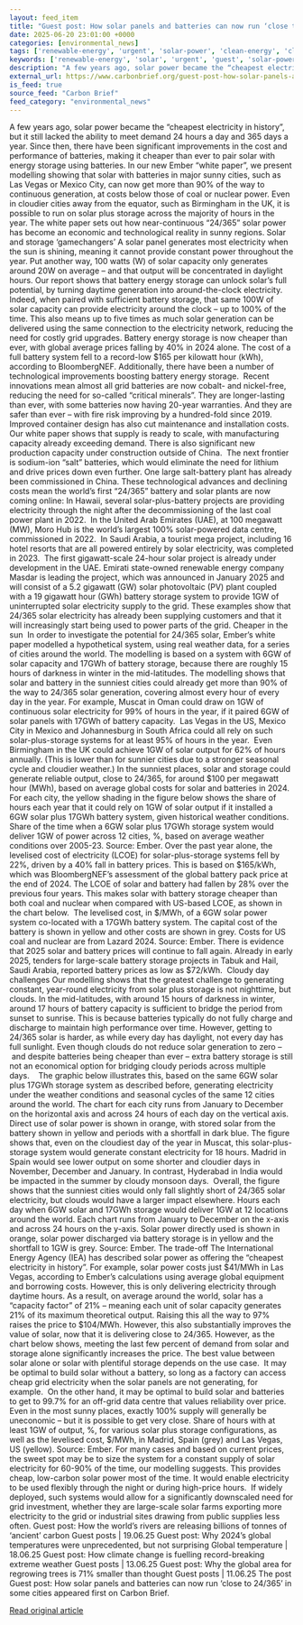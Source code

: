 ```yaml
---
layout: feed_item
title: "Guest post: How solar panels and batteries can now run ‘close to 24/365’ in some cities"
date: 2025-06-20 23:01:00 +0000
categories: [environmental_news]
tags: ['renewable-energy', 'urgent', 'solar-power', 'clean-energy', 'climate-costs', 'year-2024', 'economic-impacts']
keywords: ['renewable-energy', 'solar', 'urgent', 'guest', 'solar-power', 'climate-costs', 'clean-energy', 'post']
description: "A few years ago, solar power became the “cheapest electricity in history”, but it still lacked the ability to meet demand 24 hours a day and 365 days a year"
external_url: https://www.carbonbrief.org/guest-post-how-solar-panels-and-batteries-can-now-run-close-to-24-365-in-some-cities/
is_feed: true
source_feed: "Carbon Brief"
feed_category: "environmental_news"
---
```


A few years ago, solar power became the “cheapest electricity in history”, but it still lacked the ability to meet demand 24 hours a day and 365 days a year. Since then, there have been significant improvements in the cost and performance of batteries, making it cheaper than ever to pair solar with energy storage using batteries. In our new Ember “white paper”, we present modelling showing that solar with batteries in major sunny cities, such as Las Vegas or Mexico City, can now get more than 90% of the way to continuous generation, at costs below those of coal or nuclear power. Even in cloudier cities away from the equator, such as Birmingham in the UK, it is possible to run on solar plus storage across the majority of hours in the year. The white paper sets out how near-continuous “24/365” solar power has become an economic and technological reality in sunny regions. Solar and storage ‘gamechangers’ A solar panel generates most electricity when the sun is shining, meaning it cannot provide constant power throughout the year. Put another way, 100 watts (W) of solar capacity only generates around 20W on average&nbsp;– and that output will be concentrated in daylight hours. Our report shows that battery energy storage can unlock solar’s full potential, by turning daytime generation into around-the-clock electricity. Indeed, when paired with sufficient battery storage, that same 100W of solar capacity can provide electricity around the clock&nbsp;– up to 100% of the time. This also means up to five times as much solar generation can be delivered using the same connection to the electricity network, reducing the need for costly grid upgrades. Battery energy storage is now cheaper than ever, with global average prices falling by 40% in 2024 alone. The cost of a full battery system fell to a record-low $165 per kilowatt hour (kWh), according to BloombergNEF. Additionally, there have been a number of technological improvements boosting battery energy storage.&nbsp; Recent innovations mean almost all grid batteries are now cobalt- and nickel-free, reducing the need for so-called “critical minerals”. They are longer-lasting than ever, with some batteries now having 20-year warranties. And they are safer than ever – with fire risk improving by a hundred-fold since 2019.&nbsp; Improved container design has also cut maintenance and installation costs.&nbsp; Our white paper shows that supply is ready to scale, with manufacturing capacity already exceeding demand. There is also significant new production capacity under construction outside of China.&nbsp; The next frontier is sodium-ion “salt” batteries, which would eliminate the need for lithium and drive prices down even further. One large salt-battery plant has already been commissioned in China. These technological advances and declining costs mean the world’s first “24/365” battery and solar plants are now coming online: In Hawaii, several solar-plus-battery projects are providing electricity through the night after the decommissioning of the last coal power plant in 2022.&nbsp; In the United Arab Emirates (UAE), at 100 megawatt (MW), Moro Hub is the world’s largest 100% solar-powered data centre, commissioned in 2022.&nbsp; In Saudi Arabia, a tourist mega project, including 16 hotel resorts that are all powered entirely by solar electricity, was completed in 2023.&nbsp; The first gigawatt-scale 24-hour solar project is already under development in the UAE. Emirati state-owned renewable energy company Masdar is leading the project, which was announced in January 2025 and will consist of a 5.2 gigawatt (GW) solar photovoltaic (PV) plant coupled with a 19 gigawatt hour (GWh) battery storage system to provide 1GW of uninterrupted solar electricity supply to the grid. These examples show that 24/365 solar electricity has already been supplying customers and that it will increasingly start being used to power parts of the grid. Cheaper in the sun&nbsp; In order to investigate the potential for 24/365 solar, Ember’s white paper modelled a hypothetical system, using real weather data, for a series of cities around the world. The modelling is based on a system with 6GW of solar capacity and 17GWh of battery storage, because there are roughly 15 hours of darkness in winter in the mid-latitudes. The modelling shows that solar and battery in the sunniest cities could already get more than 90% of the way to 24/365 solar generation, covering almost every hour of every day in the year. For example, Muscat in Oman could draw on 1GW of continuous solar electricity for 99% of hours in the year, if it paired 6GW of solar panels with 17GWh of battery capacity.&nbsp; Las Vegas in the US, Mexico City in Mexico and Johannesburg in South Africa could all rely on such solar-plus-storage systems for at least 95% of hours in the year.&nbsp; Even Birmingham in the UK could achieve 1GW of solar output for 62% of hours annually. (This is lower than for sunnier cities due to a stronger seasonal cycle and cloudier weather.) In the sunniest places, solar and storage could generate reliable output, close to 24/365, for around $100 per megawatt hour (MWh), based on average global costs for solar and batteries in 2024. For each city, the yellow shading in the figure below shows the share of hours each year that it could rely on 1GW of solar output if it installed a 6GW solar plus 17GWh battery system, given historical weather conditions.&nbsp; Share of the time when a 6GW solar plus 17GWh storage system would deliver 1GW of power across 12 cities, %, based on average weather conditions over 2005-23. Source: Ember. Over the past year alone, the levelised cost of electricity (LCOE) for solar-plus-storage systems fell by 22%, driven by a 40% fall in battery prices. This is based on $165/kWh, which was BloombergNEF’s assessment of the global battery pack price at the end of 2024. The LCOE of solar and battery had fallen by 28% over the previous four years. This makes solar with battery storage cheaper than both coal and nuclear when compared with US-based LCOE, as shown in the chart below.&nbsp; The levelised cost, in $/MWh, of a 6GW solar power system co-located with a 17GWh battery system. The capital cost of the battery is shown in yellow and other costs are shown in grey. Costs for US coal and nuclear are from Lazard 2024. Source: Ember. There is evidence that 2025 solar and battery prices will continue to fall again. Already in early 2025, tenders for large-scale battery storage projects in Tabuk and Hail, Saudi Arabia, reported battery prices as low as $72/kWh.&nbsp; Cloudy day challenges Our modelling shows that the greatest challenge to generating constant, year-round electricity from solar plus storage is not nighttime, but clouds. In the mid-latitudes, with around 15 hours of darkness in winter, around 17 hours of battery capacity is sufficient to bridge the period from sunset to sunrise. This is because batteries typically do not fully charge and discharge to maintain high performance over time. However, getting to 24/365 solar is harder, as while every day has daylight, not every day has full sunlight. Even though clouds do not reduce solar generation to zero –&nbsp;and despite batteries being cheaper than ever&nbsp;– extra battery storage is still not an economical option for bridging cloudy periods across multiple days.&nbsp;&nbsp;&nbsp; The graphic below illustrates this, based on the same 6GW solar plus 17GWh storage system as described before, generating electricity under the weather conditions and seasonal cycles of the same 12 cities around the world. The chart for each city runs from January to December on the horizontal axis and across 24 hours of each day on the vertical axis. Direct use of solar power is shown in orange, with stored solar from the battery shown in yellow and periods with a shortfall in dark blue. The figure shows that, even on the cloudiest day of the year in Muscat, this solar-plus-storage system would generate constant electricity for 18 hours. Madrid in Spain would see lower output on some shorter and cloudier days in November, December and January. In contrast, Hyderabad in India would be impacted in the summer by cloudy monsoon days.&nbsp; Overall, the figure shows that the sunniest cities would only fall slightly short of 24/365 solar electricity, but clouds would have a larger impact elsewhere. Hours each day when 6GW solar and 17GWh storage would deliver 1GW at 12 locations around the world. Each chart runs from January to December on the x-axis and across 24 hours on the y-axis. Solar power directly used is shown in orange, solar power discharged via battery storage is in yellow and the shortfall to 1GW is grey. Source: Ember. The trade-off The International Energy Agency (IEA) has described solar power as offering the “cheapest electricity in history”. For example, solar power costs just $41/MWh in Las Vegas, according to Ember’s calculations using average global equipment and borrowing costs. However, this is only delivering electricity through daytime hours. As a result, on average around the world, solar has a “capacity factor” of 21%&nbsp;–&nbsp;meaning each unit of solar capacity generates 21% of its maximum theoretical output. Raising this all the way to 97% raises the price to $104/MWh. However, this also substantially improves the value of solar, now that it is delivering close to 24/365. However, as the chart below shows, meeting the last few percent of demand from solar and storage alone significantly increases the price. The best value between solar alone or solar with plentiful storage depends on the use case.&nbsp; It may be optimal to build solar without a battery, so long as a factory can access cheap grid electricity when the solar panels are not generating, for example.&nbsp; On the other hand, it may be optimal to build solar and batteries to get to 99.7% for an off-grid data centre that values reliability over price. Even in the most sunny places, exactly 100% supply will generally be uneconomic – but it is possible to get very close. Share of hours with at least 1GW of output, %, for various solar plus storage configurations, as well as the levelised cost, $/MWh, in Madrid, Spain (grey) and Las Vegas, US (yellow). Source: Ember. For many cases and based on current prices, the sweet spot may be to size the system for a constant supply of solar electricity for 60-90% of the time, our modelling suggests. This provides cheap, low-carbon solar power most of the time. It would enable electricity to be used flexibly through the night or during high-price hours.&nbsp; If widely deployed, such systems would allow for a significantly downscaled need for grid investment, whether they are large-scale solar farms exporting more electricity to the grid or industrial sites drawing from public supplies less often. Guest post: How the world’s rivers are releasing billions of tonnes of ‘ancient’ carbon Guest posts | 19.06.25 Guest post: Why 2024’s global temperatures were unprecedented, but not surprising Global temperature | 18.06.25 Guest post: How climate change is fuelling record-breaking extreme weather Guest posts | 13.06.25 Guest post: Why the global area for regrowing trees is 71% smaller than thought Guest posts | 11.06.25 The post Guest post: How solar panels and batteries can now run ‘close to 24/365’ in some cities appeared first on Carbon Brief.

[Read original article](https://www.carbonbrief.org/guest-post-how-solar-panels-and-batteries-can-now-run-close-to-24-365-in-some-cities/)
